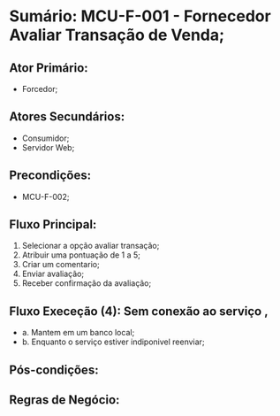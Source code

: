 # Sumário: MCU-F-001 - Fornecedor Avaliar Transação de Venda;
##  Ator Primário: 
 - Forcedor;
##  Atores Secundários:
 - Consumidor;
 - Servidor Web;
##  Precondições:
 - MCU-F-002;
## Fluxo Principal: 
1. Selecionar a opção avaliar transação;
2. Atribuir uma pontuação de 1 a 5;
3. Criar um comentario;
4. Enviar avaliação;
5. Receber confirmação da avaliação;
##  Fluxo Execeção (4): Sem conexão ao serviço ,
- a. Mantem em um banco local;
- b. Enquanto o serviço estiver indiponivel reenviar;
##  Pós-condições: 
##  Regras de Negócio: 